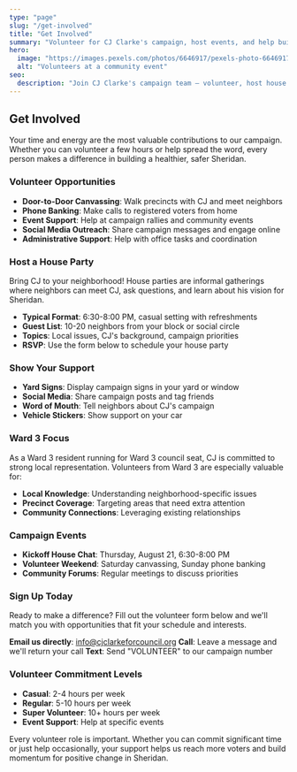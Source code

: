 ```yaml
---
type: "page"
slug: "/get-involved"
title: "Get Involved"
summary: "Volunteer for CJ Clarke's campaign, host events, and help build a healthier Sheridan."
hero:
  image: "https://images.pexels.com/photos/6646917/pexels-photo-6646917.jpeg"
  alt: "Volunteers at a community event"
seo:
  description: "Join CJ Clarke's campaign team — volunteer, host house parties, or show support with yard signs and help build a healthier Sheridan."
---
```


## Get Involved

Your time and energy are the most valuable contributions to our campaign. Whether you can volunteer a few hours or help spread the word, every person makes a difference in building a healthier, safer Sheridan.

### Volunteer Opportunities

- **Door-to-Door Canvassing**: Walk precincts with CJ and meet neighbors
- **Phone Banking**: Make calls to registered voters from home
- **Event Support**: Help at campaign rallies and community events
- **Social Media Outreach**: Share campaign messages and engage online
- **Administrative Support**: Help with office tasks and coordination

### Host a House Party

Bring CJ to your neighborhood! House parties are informal gatherings where neighbors can meet CJ, ask questions, and learn about his vision for Sheridan.

- **Typical Format**: 6:30-8:00 PM, casual setting with refreshments
- **Guest List**: 10-20 neighbors from your block or social circle
- **Topics**: Local issues, CJ's background, campaign priorities
- **RSVP**: Use the form below to schedule your house party

### Show Your Support

- **Yard Signs**: Display campaign signs in your yard or window
- **Social Media**: Share campaign posts and tag friends
- **Word of Mouth**: Tell neighbors about CJ's campaign
- **Vehicle Stickers**: Show support on your car

### Ward 3 Focus

As a Ward 3 resident running for Ward 3 council seat, CJ is committed to strong local representation. Volunteers from Ward 3 are especially valuable for:

- **Local Knowledge**: Understanding neighborhood-specific issues
- **Precinct Coverage**: Targeting areas that need extra attention
- **Community Connections**: Leveraging existing relationships

### Campaign Events

- **Kickoff House Chat**: Thursday, August 21, 6:30-8:00 PM
- **Volunteer Weekend**: Saturday canvassing, Sunday phone banking
- **Community Forums**: Regular meetings to discuss priorities

### Sign Up Today

Ready to make a difference? Fill out the volunteer form below and we'll match you with opportunities that fit your schedule and interests.

**Email us directly**: info@cjclarkeforcouncil.org
**Call**: Leave a message and we'll return your call
**Text**: Send "VOLUNTEER" to our campaign number

### Volunteer Commitment Levels

- **Casual**: 2-4 hours per week
- **Regular**: 5-10 hours per week
- **Super Volunteer**: 10+ hours per week
- **Event Support**: Help at specific events

Every volunteer role is important. Whether you can commit significant time or just help occasionally, your support helps us reach more voters and build momentum for positive change in Sheridan.